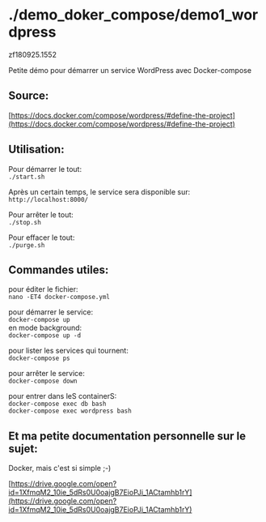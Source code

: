 # ./demo_doker_compose/demo1_wordpress
zf180925.1552

Petite démo pour démarrer un service WordPress avec Docker-compose

## Source: 
[https://docs.docker.com/compose/wordpress/#define-the-project](https://docs.docker.com/compose/wordpress/#define-the-project)


## Utilisation:

Pour démarrer le tout:<br>
`./start.sh`

Après un certain temps, le service sera disponible sur:<br>
`http://localhost:8000/`

Pour arrêter le tout:<br>
`./stop.sh`

Pour effacer le tout:<br>
`./purge.sh`


## Commandes utiles:

pour éditer le fichier:<br>
`nano -ET4 docker-compose.yml`

pour démarrer le service:<br>
`docker-compose up`<br>
en mode background:<br>
`docker-compose up -d`

pour lister les services qui tournent:<br>
`docker-compose ps`

pour arrêter le service:<br>
`docker-compose down`

pour entrer dans leS containerS:<br>
`docker-compose exec db bash`<br>
`docker-compose exec wordpress bash`<br>


## Et ma petite documentation personnelle sur le sujet:

Docker, mais c'est si simple ;-)

[https://drive.google.com/open?id=1XfmqM2_10ie_5dRs0U0oajgB7EioPJi_1ACtamhb1rY](https://drive.google.com/open?id=1XfmqM2_10ie_5dRs0U0oajgB7EioPJi_1ACtamhb1rY)
